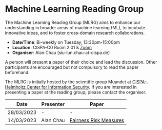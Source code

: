 # Machine Learning Reading Group

The Machine Learning Reading Group (MLRG) aims to enhance our understanding in broader areas of machine learning (ML), to incubate innovative ideas, and to foster cross-domain research collaborations.

- **Date/Time**: Bi-weekly on Tuesday, 13:30pm-15:00pm
- **Location**: CISPA-C0 Room 2.01 & [Zoom](https://cispa-de.zoom.us/j/67376706036)
- **Organiser**: Alan Chau (siu-lun.chau-at-cispa.de)

A person will present a paper of their choice and lead the discussion. Other participants are encouraged but not compulsory to read the paper beforehand.

The MLRG is initially hosted by the scientific group Muandet at [CISPA--Helmholtz Center for Information Security](https://cispa.de/en). If you are interested in presenting a paper at the reading group, please contact the organiser.

| Date | Presenter | Paper |
| --- | --- | --- |
| 28/03/2023 | - | - |
| 14/03/2023 | Alan Chau | [Fairness Risk Measures](https://proceedings.mlr.press/v97/williamson19a.html)
